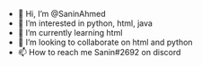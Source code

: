- 👋 Hi, I’m @SaninAhmed
- 👀 I’m interested in python, html, java 
- 🌱 I’m currently learning html 
- 💞️ I’m looking to collaborate on html and python 
- 📫 How to reach me Sanin#2692 on discord 

<!---
SaninAhmed/SaninAhmed is a ✨ special ✨ repository because its `README.md` (this file) appears on your GitHub profile.
You can click the Preview link to take a look at your changes.
--->
